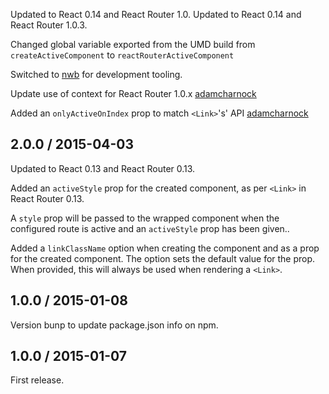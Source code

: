 Updated to React 0.14 and React Router 1.0.
Updated to React 0.14 and React Router 1.0.3.

Changed global variable exported from the UMD build from `createActiveComponent` to `reactRouterActiveComponent`

Switched to [nwb](https://github.com/insin/nwb) for development tooling.

Update use of context for React Router 1.0.x [adamcharnock][adamcharnock]

Added an `onlyActiveOnIndex` prop to match `<Link>`'s' API [adamcharnock][adamcharnock]

## 2.0.0 / 2015-04-03

Updated to React 0.13 and React Router 0.13.

Added an `activeStyle` prop for the created component, as per `<Link>` in
React Router 0.13.

A `style` prop will be passed to the wrapped component when the configured route
is active and an `activeStyle` prop has been given..

Added a `linkClassName` option when creating the component and as a prop for the
created component. The option sets the default value for the prop. When
provided, this will always be used when rendering a `<Link>`.

## 1.0.0 / 2015-01-08

Version bunp to update package.json info on npm.

## 1.0.0 / 2015-01-07

First release.

[adamcharnock]: https://github.com/adamcharnock

